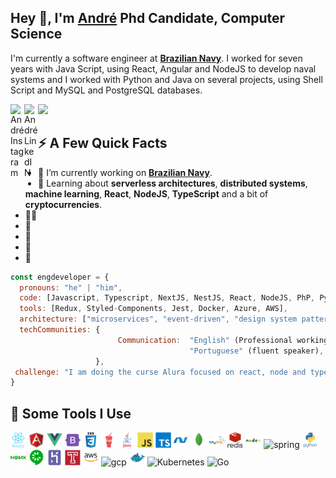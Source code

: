 
<h2>Hey 👋, I'm <a href="https://engdeveloper.com/">André</a> Phd Candidate, Computer Science</h2>
<p>I'm currently a software engineer at <strong><a href="https://www.marinha.mil.br/casnav/">Brazilian Navy</a></strong>. I worked for seven years with Java Script, using React, Angular and NodeJS to develop naval systems and I worked with Python and Java on several projects, using Shell Script and MySQL and PostgreSQL databases.</p>
<a href="[https://www.instagram.com/abhisheknaiidu/](https://www.instagram.com/andrepaulodantas/)">
  <img align="left" alt="André Instagram" width="22px" src="https://raw.githubusercontent.com/hussainweb/hussainweb/main/icons/instagram.png" />
</a>
<a href="www.linkedin.com/in/andré-araújo-msc-mit/">
  <img align="left" alt="André LinkedIN" width="22px" src="https://raw.githubusercontent.com/peterthehan/peterthehan/master/assets/linkedin.svg" />
</a>

![](https://visitor-badge.glitch.me/badge?page_id=andrepaulodantas.andrepaulodantas)

<h2>⚡️ A Few Quick Facts</h2>
<ul>
<li>🔭 I’m currently working on  <strong><a href="https://www.marinha.mil.br/casnav/">Brazilian Navy</a></strong>.</li>
<li>🧐 Learning about <strong>serverless architectures</strong>, <strong>distributed systems</strong>, <strong>machine learning</strong>, <strong>React</strong>, <strong>NodeJS</strong>, <strong>TypeScript</strong> and a bit of <strong>cryptocurrencies</strong>.</li>
<li>👨‍💻</li><li>📝</li><li>💬</li><li>📙</li><li>🎉</li>
</ul>

```javascript
const engdeveloper = {
  pronouns: "he" | "him",
  code: [Javascript, Typescript, NextJS, NestJS, React, NodeJS, PhP, Python, Java],
  tools: [Redux, Styled-Components, Jest, Docker, Azure, AWS],
  architecture: ["microservices", "event-driven", "design system pattern"],
  techCommunities: {
                        Communication:  "English" (Professional working proficiency), 
                                        "Portuguese" (fluent speaker),                              
                   },
 challenge: "I am doing the curse Alura focused on react, node and typescript"
}
```

<h2>🚀 Some Tools I Use</h2>
<p align="left">
<img src="https://raw.githubusercontent.com/devicons/devicon/master/icons/react/react-original-wordmark.svg" alt="react" width="25" height="25" />
<img src="https://raw.githubusercontent.com/devicons/devicon/master/icons/angularjs/angularjs-original.svg" alt="angular-js" width="25" height="25" />
<img src="https://raw.githubusercontent.com/devicons/devicon/master/icons/vuejs/vuejs-original.svg" alt="vue" width="25" height="25" />
<img src="https://raw.githubusercontent.com/devicons/devicon/master/icons/bootstrap/bootstrap-plain.svg" alt="bootstrap" width="25" height="25" />
<img src="https://raw.githubusercontent.com/devicons/devicon/master/icons/css3/css3-original-wordmark.svg" alt="css3" width="25" height="25" />
<img src="https://raw.githubusercontent.com/devicons/devicon/master/icons/gulp/gulp-plain.svg" alt="gulp" width="25" height="25" />
<img src="https://raw.githubusercontent.com/devicons/devicon/master/icons/java/java-original-wordmark.svg" alt="java" width="25" height="25" />
<img src="https://raw.githubusercontent.com/devicons/devicon/master/icons/javascript/javascript-original.svg" alt="javascript" width="25" height="25" />
<img src="https://raw.githubusercontent.com/devicons/devicon/master/icons/typescript/typescript-original.svg" alt="typescript" width="25" height="25" />
<img src="https://raw.githubusercontent.com/devicons/devicon/master/icons/dot-net/dot-net-original.svg" alt=".NET" width="25" height="25" />
<img src="https://raw.githubusercontent.com/devicons/devicon/master/icons/mongodb/mongodb-original.svg" alt="mongodb" width="25" height="25" />
<img src="https://raw.githubusercontent.com/devicons/devicon/master/icons/mysql/mysql-original-wordmark.svg" alt="mysql" width="25" height="25" />
<img src="https://raw.githubusercontent.com/devicons/devicon/master/icons/redis/redis-original-wordmark.svg" alt="redis" width="25" height="25" />
<img src="https://raw.githubusercontent.com/devicons/devicon/master/icons/nodejs/nodejs-original-wordmark.svg" alt="nodejs" width="25" height="25" />
<img src="https://www.vectorlogo.zone/logos/springio/springio-icon.svg" alt="spring" width="25" height="25" />
<img src="https://raw.githubusercontent.com/devicons/devicon/master/icons/python/python-original-wordmark.svg" alt="python" width="25" height="25" />
<img src="https://raw.githubusercontent.com/devicons/devicon/master/icons/nginx/nginx-original.svg" alt="nginx" width="25" height="25" />
<img src="https://raw.githubusercontent.com/devicons/devicon/master/icons/cucumber/cucumber-plain.svg" alt="cucumber" width="25" height="25" />
<img src="https://raw.githubusercontent.com/devicons/devicon/master/icons/heroku/heroku-plain.svg" alt="heroku" width="25" height="25" />
<img src="https://raw.githubusercontent.com/devicons/devicon/master/icons/travis/travis-plain.svg" alt="travis" width="25" height="25" />
<img src="https://raw.githubusercontent.com/github/explore/80688e429a7d4ef2fca1e82350fe8e3517d3494d/topics/aws/aws.png" alt="aws" width="25" height="25" />
<img src="https://www.vectorlogo.zone/logos/google_cloud/google_cloud-icon.svg" alt="gcp" width="25" height="25" />
<img src="https://raw.githubusercontent.com/devicons/devicon/master/icons/docker/docker-original.svg" alt="Docker" width="25" height="25" />
<img src="https://www.vectorlogo.zone/logos/kubernetes/kubernetes-icon.svg" alt="Kubernetes" width="25" height="25" />
<img src="https://cdn.jsdelivr.net/gh/devicons/devicon/icons/go/go-original.svg" alt="Go" width="25" height="25" />
</p>


